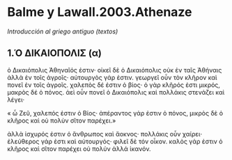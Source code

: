 # Balme y Lawall.2003.Athenaze

*Introducción al griego antiguo (textos)*

## 1.Ὁ ΔΙΚΑΙΟΠΟΛΙΣ (α)

ὁ Δικαιόπολις Ἀθηναῖός ἐστιν· οἰκεῖ δὲ ὁ Δικαιόπολις οὐκ ἐν ταῖς Ἀθήναις ἀλλὰ ἐν τοῖς ἀγροῖς· αὐτουργὸς γάρ ἐστιν. γεωργεῖ οὖν τὸν κλῆρον καὶ πονεῖ ἐν τοῖς ἀγροῖς. χαλεπὸς δέ ἐστιν ὁ βίος· ὁ γὰρ κλῆρός ἐστι μικρός, μακρὸς δέ ὁ πόνος. ἀεὶ οὖν πονεῖ ὁ Δικαιόπολις καὶ πολλάκις στενάζει καὶ λέγει·

« ὦ Ζεῦ, χαλεπός ἐστιν ὁ Βίος· ἀπέραντος γάρ ἐστιν ὁ πόνος, μικρὸς δὲ ὁ κλῆρος καὶ οὐ πολὺν σῖτον παρέχει.»

ἀλλὰ ἰσχυρός ἐστιν ὁ ἄνθρωπος καὶ ἄοκνος· πολλάκις οὖν χαίρει· ἐλεύθερος γάρ ἐστι καὶ αὐτουργός· φιλεῖ δὲ τόν οἶκον. καλὸς γάρ ἐστιν ὁ κλῆρος καὶ σῖτον παρέχει οὐ πολύν ἀλλά ἱκανόν.